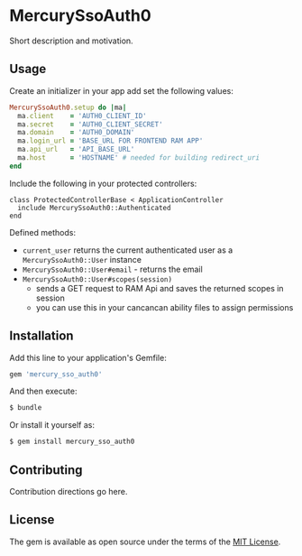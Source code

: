 # MercurySsoAuth0
Short description and motivation.

## Usage

Create an initializer in your app add set the following values:
```ruby
MercurySsoAuth0.setup do |ma|
  ma.client    = 'AUTH0_CLIENT_ID'
  ma.secret    = 'AUTH0_CLIENT_SECRET'
  ma.domain    = 'AUTH0_DOMAIN'
  ma.login_url = 'BASE_URL FOR FRONTEND RAM APP'
  ma.api_url   = 'API_BASE_URL'
  ma.host      = 'HOSTNAME' # needed for building redirect_uri
end
```

Include the following in your protected controllers:
```
class ProtectedControllerBase < ApplicationController
  include MercurySsoAuth0::Authenticated
end
```


Defined methods:
* `current_user` returns the current authenticated user as a `MercurySsoAuth0::User` instance
* `MercurySsoAuth0::User#email` -  returns the email
* `MercurySsoAuth0::User#scopes(session)`
    * sends a GET request to RAM Api and saves the returned scopes in session
    * you can use this in your cancancan ability files to assign permissions

## Installation
Add this line to your application's Gemfile:

```ruby
gem 'mercury_sso_auth0'
```

And then execute:
```bash
$ bundle
```

Or install it yourself as:
```bash
$ gem install mercury_sso_auth0
```

## Contributing
Contribution directions go here.

## License
The gem is available as open source under the terms of the [MIT License](https://opensource.org/licenses/MIT).
